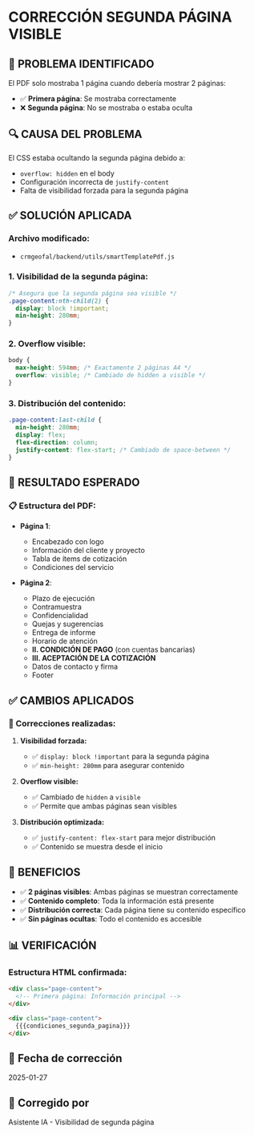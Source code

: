 # CORRECCIÓN SEGUNDA PÁGINA VISIBLE

## 🚨 **PROBLEMA IDENTIFICADO**

El PDF solo mostraba 1 página cuando debería mostrar 2 páginas:
- ✅ **Primera página**: Se mostraba correctamente
- ❌ **Segunda página**: No se mostraba o estaba oculta

## 🔍 **CAUSA DEL PROBLEMA**

El CSS estaba ocultando la segunda página debido a:
- `overflow: hidden` en el body
- Configuración incorrecta de `justify-content`
- Falta de visibilidad forzada para la segunda página

## ✅ **SOLUCIÓN APLICADA**

### **Archivo modificado:**
- `crmgeofal/backend/utils/smartTemplatePdf.js`

### **1. Visibilidad de la segunda página:**

```css
/* Asegura que la segunda página sea visible */
.page-content:nth-child(2) {
  display: block !important;
  min-height: 280mm;
}
```

### **2. Overflow visible:**

```css
body {
  max-height: 594mm; /* Exactamente 2 páginas A4 */
  overflow: visible; /* Cambiado de hidden a visible */
}
```

### **3. Distribución del contenido:**

```css
.page-content:last-child {
  min-height: 280mm;
  display: flex;
  flex-direction: column;
  justify-content: flex-start; /* Cambiado de space-between */
}
```

## 🎯 **RESULTADO ESPERADO**

### **📋 Estructura del PDF:**

- **Página 1**: 
  - Encabezado con logo
  - Información del cliente y proyecto
  - Tabla de ítems de cotización
  - Condiciones del servicio

- **Página 2**:
  - Plazo de ejecución
  - Contramuestra
  - Confidencialidad
  - Quejas y sugerencias
  - Entrega de informe
  - Horario de atención
  - **II. CONDICIÓN DE PAGO** (con cuentas bancarias)
  - **III. ACEPTACIÓN DE LA COTIZACIÓN**
  - Datos de contacto y firma
  - Footer

## ✅ **CAMBIOS APLICADOS**

### **🔧 Correcciones realizadas:**

1. **Visibilidad forzada:**
   - ✅ `display: block !important` para la segunda página
   - ✅ `min-height: 280mm` para asegurar contenido

2. **Overflow visible:**
   - ✅ Cambiado de `hidden` a `visible`
   - ✅ Permite que ambas páginas sean visibles

3. **Distribución optimizada:**
   - ✅ `justify-content: flex-start` para mejor distribución
   - ✅ Contenido se muestra desde el inicio

## 🎨 **BENEFICIOS**

- ✅ **2 páginas visibles**: Ambas páginas se muestran correctamente
- ✅ **Contenido completo**: Toda la información está presente
- ✅ **Distribución correcta**: Cada página tiene su contenido específico
- ✅ **Sin páginas ocultas**: Todo el contenido es accesible

## 📊 **VERIFICACIÓN**

### **Estructura HTML confirmada:**
```html
<div class="page-content">
  <!-- Primera página: Información principal -->
</div>

<div class="page-content">
  {{{condiciones_segunda_pagina}}}
</div>
```

## 📅 **Fecha de corrección**
2025-01-27

## 👤 **Corregido por**
Asistente IA - Visibilidad de segunda página
